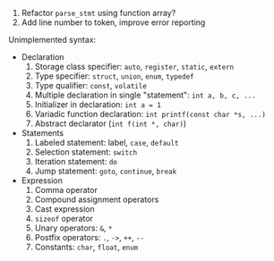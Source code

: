 1. Refactor `parse_stmt` using function array?
2. Add line number to token, improve error reporting

Unimplemented syntax:
- Declaration
    1. Storage class specifier: `auto`, `register`, `static`, `extern`
    2. Type specifier: `struct`, `union`, `enum`, `typedef`
    3. Type qualifier: `const`, `volatile`
    4. Multiple declaration in single "statement": `int a, b, c, ...`
    5. Initializer in declaration: `int a = 1`
    6. Variadic function declaration: `int printf(const char *s, ...)`
    7. Abstract declarator (`int f(int *, char)`)
- Statements
    1. Labeled statement: label, `case`, `default`
    2. Selection statement: `switch`
    3. Iteration statement: `do`
    4. Jump statement: `goto`, `continue`, `break`
- Expression
    1. Comma operator
    2. Compound assignment operators
    3. Cast expression
    4. `sizeof` operator
    5. Unary operators: `&`, `*`
    6. Postfix operators: `.`, `->`, `++`, `--`
    7. Constants: `char`, `float`, `enum`
